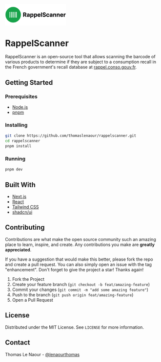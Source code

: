 <img src="logo.png" alt="Logo" width="200" />

# RappelScanner

RappelScanner is an open-source tool that allows scanning the barcode of various products to determine if they are subject to a consumption recall in the French government's recall database at <a href="https://rappel.conso.gouv.fr" target="_blank">rappel.conso.gouv.fr</a>.

## Getting Started

### Prerequisites

- <a href="https://nodejs.org" target="_blank">Node.js</a>
- <a href="https://pnpm.io" target="_blank">pnpm</a>

### Installing

```sh
git clone https://github.com/thomaslenaour/rappelscanner.git
cd rappelscanner
pnpm install
```

### Running

```sh
pnpm dev
```

## Built With

- <a href="https://nextjs.org" target="_blank">Next.js</a>
- <a href="https://react.dev" target="_blank">React</a>
- <a href="https://tailwindcss.com" target="_blank">Tailwind CSS</a>
- <a href="https://ui.shadcn.com" target="_blank">shadcn/ui</a>

## Contributing

Contributions are what make the open source community such an amazing place to learn, inspire, and create. Any contributions you make are **greatly appreciated**.

If you have a suggestion that would make this better, please fork the repo and create a pull request. You can also simply open an issue with the tag "enhancement".
Don't forget to give the project a star! Thanks again!

1. Fork the Project
2. Create your feature branch (`git checkout -b feat/amazing-feature`)
3. Commit your changes (`git commit -m "add some amazing feature"`)
4. Push to the branch (`git push origin feat/amazing-feature`)
5. Open a Pull Request

## License

Distributed under the MIT License. See `LICENSE` for more information.

## Contact

Thomas Le Naour - [@lenaourthomas](https://twitter.com/lenaourthomas)
